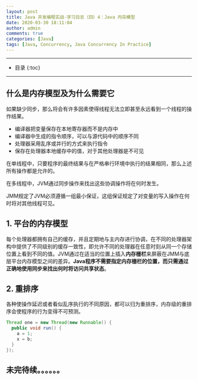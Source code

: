 ```yaml
---
layout: post
title: Java 并发编程实战-学习日志（四）4：Java 内存模型
date: 2020-03-30 18:11:04
author: admin
comments: true
categories: [Java]
tags: [Java, Concurrency, Java Concurrency In Practice]
---
```



<!-- more -->

---

* 目录
{:toc}
---

## 什么是内存模型及为什么需要它

如果缺少同步，那么将会有许多因素使得线程无法立即甚至永远看到一个线程的操作结果。

- 编译器把变量保存在本地寄存器而不是内存中
- 编译器中生成的指令顺序，可以与源代码中的顺序不同
- 处理器采用乱序或并行的方式来执行指令
- 保存在处理器本地缓存中的值，对于其他处理器是不可见

在单线程中，只要程序的最终结果与在严格串行环境中执行的结果相同，那么上述所有操作都是允许的。

在多线程中，JVM通过同步操作来找出这些协调操作将在何时发生。

JMM规定了JVM必须遵循一组最小保证，这组保证规定了对变量的写入操作在何时将对其他线程可见。



## 1. 平台的内存模型

每个处理器都拥有自己的缓存，并且定期地与主内存进行协调，在不同的处理器架构中提供了不同级别的缓存一致性，即允许不同的处理器在任意时刻从同一个存储位置上看到不同的值。JVM通过在适当的位置上插入**内存栅栏**来屏蔽在JMM与底层平台内存模型之间的差异。**Java程序不需要指定内存栅栏的位置，而只需通过正确地使用同步来找出何时将访问共享状态**。

## 2. 重排序

各种使操作延迟或者看似乱序执行的不同原因，都可以归为重排序，内存级的重排序会使程序的行为变得不可预测。

```java
Thread one = new Thread(new Runnable() {
  public void run() {
    a = 1;
    x = b;
  }
});
```







## 未完待续。。。。。。
